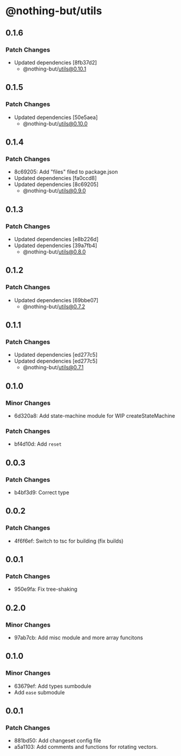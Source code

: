 # @nothing-but/utils

## 0.1.6

### Patch Changes

-   Updated dependencies [8fb37d2]
    -   @nothing-but/utils@0.10.1

## 0.1.5

### Patch Changes

-   Updated dependencies [50e5aea]
    -   @nothing-but/utils@0.10.0

## 0.1.4

### Patch Changes

-   8c69205: Add "files" filed to package.json
-   Updated dependencies [fa0ccd8]
-   Updated dependencies [8c69205]
    -   @nothing-but/utils@0.9.0

## 0.1.3

### Patch Changes

-   Updated dependencies [e8b226d]
-   Updated dependencies [39a7fb4]
    -   @nothing-but/utils@0.8.0

## 0.1.2

### Patch Changes

-   Updated dependencies [69bbe07]
    -   @nothing-but/utils@0.7.2

## 0.1.1

### Patch Changes

-   Updated dependencies [ed277c5]
-   Updated dependencies [ed277c5]
    -   @nothing-but/utils@0.7.1

## 0.1.0

### Minor Changes

-   6d320a8: Add state-machine module for WIP createStateMachine

### Patch Changes

-   bf4d10d: Add `reset`

## 0.0.3

### Patch Changes

-   b4bf3d9: Correct type

## 0.0.2

### Patch Changes

-   4f6f6ef: Switch to tsc for building (fix builds)

## 0.0.1

### Patch Changes

-   950e9fa: Fix tree-shaking

## 0.2.0

### Minor Changes

-   97ab7cb: Add misc module and more array funcitons

## 0.1.0

### Minor Changes

-   63679ef: Add types sumbodule
-   Add `ease` submodule

## 0.0.1

### Patch Changes

-   881bd50: Add changeset config file
-   a5a1103: Add comments and functions for rotating vectors.
